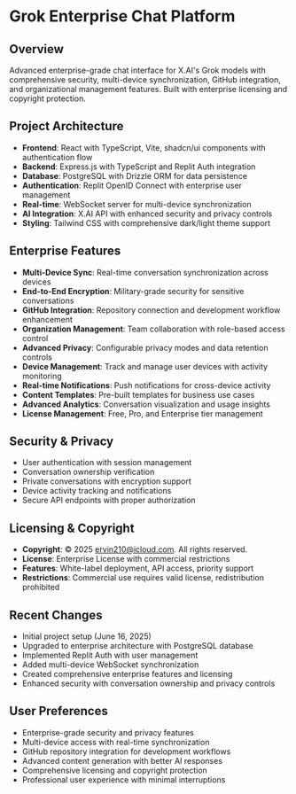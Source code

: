 # Grok Enterprise Chat Platform

## Overview
Advanced enterprise-grade chat interface for X.AI's Grok models with comprehensive security, multi-device synchronization, GitHub integration, and organizational management features. Built with enterprise licensing and copyright protection.

## Project Architecture
- **Frontend**: React with TypeScript, Vite, shadcn/ui components with authentication flow
- **Backend**: Express.js with TypeScript and Replit Auth integration
- **Database**: PostgreSQL with Drizzle ORM for data persistence
- **Authentication**: Replit OpenID Connect with enterprise user management
- **Real-time**: WebSocket server for multi-device synchronization
- **AI Integration**: X.AI API with enhanced security and privacy controls
- **Styling**: Tailwind CSS with comprehensive dark/light theme support

## Enterprise Features
- **Multi-Device Sync**: Real-time conversation synchronization across devices
- **End-to-End Encryption**: Military-grade security for sensitive conversations
- **GitHub Integration**: Repository connection and development workflow enhancement
- **Organization Management**: Team collaboration with role-based access control
- **Advanced Privacy**: Configurable privacy modes and data retention controls
- **Device Management**: Track and manage user devices with activity monitoring
- **Real-time Notifications**: Push notifications for cross-device activity
- **Content Templates**: Pre-built templates for business use cases
- **Advanced Analytics**: Conversation visualization and usage insights
- **License Management**: Free, Pro, and Enterprise tier management

## Security & Privacy
- User authentication with session management
- Conversation ownership verification
- Private conversations with encryption support
- Device activity tracking and notifications
- Secure API endpoints with proper authorization

## Licensing & Copyright
- **Copyright**: © 2025 ervin210@icloud.com. All rights reserved.
- **License**: Enterprise License with commercial restrictions
- **Features**: White-label deployment, API access, priority support
- **Restrictions**: Commercial use requires valid license, redistribution prohibited

## Recent Changes
- Initial project setup (June 16, 2025)
- Upgraded to enterprise architecture with PostgreSQL database
- Implemented Replit Auth with user management
- Added multi-device WebSocket synchronization
- Created comprehensive enterprise features and licensing
- Enhanced security with conversation ownership and privacy controls

## User Preferences
- Enterprise-grade security and privacy features
- Multi-device access with real-time synchronization
- GitHub repository integration for development workflows
- Advanced content generation with better AI responses
- Comprehensive licensing and copyright protection
- Professional user experience with minimal interruptions